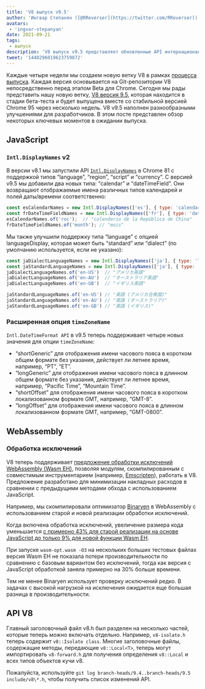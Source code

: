 ```yaml
---
title: 'V8 выпуск v9.5'
author: 'Ингвар Степанян ([@RReverser](https://twitter.com/RReverser))'
avatars:
 - 'ingvar-stepanyan'
date: 2021-09-21
tags:
 - выпуск
description: 'V8 выпуск v9.5 представляет обновленные API интернационализации и поддержку обработки исключений WebAssembly.'
tweet: '1440296019623759872'
---
```

Каждые четыре недели мы создаем новую ветку V8 в рамках [процесса выпуска](https://v8.dev/docs/release-process). Каждая версия основывается на Git-репозитории V8 непосредственно перед этапом Beta для Chrome. Сегодня мы рады представить нашу новую ветку, [V8 версия 9.5](https://chromium.googlesource.com/v8/v8.git/+log/branch-heads/9.5), которая находится в стадии бета-теста и будет выпущена вместе со стабильной версией Chrome 95 через несколько недель. V8 v9.5 наполнен разнообразными улучшениями для разработчиков. В этом посте представлен обзор некоторых ключевых моментов в ожидании выпуска.

<!--truncate-->
## JavaScript

### `Intl.DisplayNames` v2

В версии v8.1 мы запустили API [`Intl.DisplayNames`](https://v8.dev/features/intl-displaynames) в Chrome 81 с поддержкой типов “language”, “region”, “script” и “currency”. С версией v9.5 мы добавили два новых типа: “calendar” и “dateTimeField”. Они возвращают отображаемые имена различных типов календарей и полей даты/времени соответственно:

```js
const esCalendarNames = new Intl.DisplayNames(['es'], { type: 'calendar' });
const frDateTimeFieldNames = new Intl.DisplayNames(['fr'], { type: 'dateTimeField' });
esCalendarNames.of('roc');  // "calendario de la República de China"
frDateTimeFieldNames.of('month'); // "mois"
```

Мы также улучшили поддержку типа “language” с опцией languageDisplay, которая может быть “standard” или “dialect” (по умолчанию используется, если не указано):

```js
const jaDialectLanguageNames = new Intl.DisplayNames(['ja'], { type: 'language' });
const jaStandardLanguageNames = new Intl.DisplayNames(['ja'], { type: 'language' , languageDisplay: 'standard'});
jaDialectLanguageNames.of('en-US')  // "アメリカ英語"
jaDialectLanguageNames.of('en-AU')  // "オーストラリア英語"
jaDialectLanguageNames.of('en-GB')  // "イギリス英語"

jaStandardLanguageNames.of('en-US') // "英語 (アメリカ合衆国)"
jaStandardLanguageNames.of('en-AU') // "英語 (オーストラリア)"
jaStandardLanguageNames.of('en-GB') // "英語 (イギリス)"
```

### Расширенная опция `timeZoneName`

`Intl.DateTimeFormat API` в v9.5 теперь поддерживает четыре новых значения для опции `timeZoneName`:

- “shortGeneric” для отображения имени часового пояса в коротком общем формате без указания, действует ли летнее время, например, “PT”, “ET”.
- “longGeneric” для отображения имени часового пояса в длинном общем формате без указания, действует ли летнее время, например, “Pacific Time”, “Mountain Time”.
- “shortOffset” для отображения имени часового пояса в коротком локализованном формате GMT, например, “GMT-8”.
- “longOffset” для отображения имени часового пояса в длинном локализованном формате GMT, например, “GMT-0800”.

## WebAssembly

### Обработка исключений

V8 теперь поддерживает [предложение обработки исключений WebAssembly (Wasm EH)](https://github.com/WebAssembly/exception-handling/blob/master/proposals/exception-handling/Exceptions.md), позволяя модулям, скомпилированным с совместимым инструментарием (например, [Emscripten](https://emscripten.org/docs/porting/exceptions.html)), работать в V8. Предложение разработано для минимизации накладных расходов в сравнении с предыдущими методами обхода с использованием JavaScript.

Например, мы скомпилировали оптимизатор [Binaryen](https://github.com/WebAssembly/binaryen/) в WebAssembly с использованием старой и новой реализации обработки исключений.

Когда включена обработка исключений, увеличение размера кода уменьшается [с примерно 43% для старой реализации на основе JavaScript до только 9% для новой функции Wasm EH](https://github.com/WebAssembly/exception-handling/issues/20#issuecomment-919716209).

При запуске `wasm-opt.wasm -O3` на нескольких больших тестовых файлах версия Wasm EH не показала потери производительности по сравнению с базовым вариантом без исключений, тогда как версия с JavaScript обработкой заняла примерно на 30% больше времени.

Тем не менее Binaryen использует проверку исключений редко. В задачах с высокой нагрузкой на исключения ожидается еще большая разница в производительности.

## API V8

Главный заголовочный файл v8.h был разделен на несколько частей, которые теперь можно включать отдельно. Например, `v8-isolate.h` теперь содержит `v8::Isolate class`. Многие заголовочные файлы, содержащие методы, передающие `v8::Local<T>`, теперь могут импортировать `v8-forward.h` для получения определения `v8::Local` и всех типов объектов кучи v8.

Пожалуйста, используйте `git log branch-heads/9.4..branch-heads/9.5 include/v8\*.h`, чтобы получить список изменений API.

